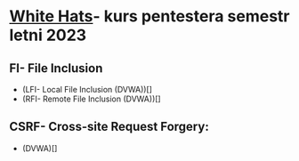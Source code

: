 # [White Hats](https://whitehats.pwr.edu.pl/)- kurs pentestera semestr letni 2023

## FI- File Inclusion
 - (LFI- Local File Inclusion (DVWA))[]
 - (RFI- Remote File Inclusion (DVWA))[]
 
## CSRF- Cross-site Request Forgery:
 - (DVWA)[]
